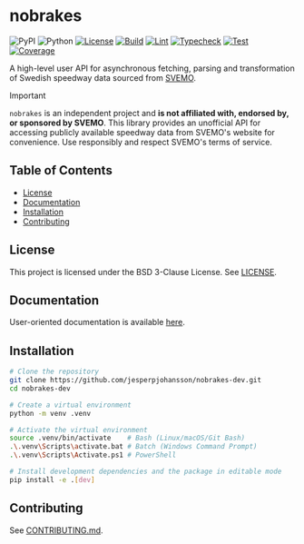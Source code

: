 # nobrakes

![PyPI](https://img.shields.io/badge/PyPI-not%20available-red.svg)
![Python](https://img.shields.io/badge/Python-3.12%20%7C%203.13-blue.svg)
[![License](https://img.shields.io/badge/License-BSD%203--Clause-blue.svg)](https://github.com/jesperpjohansson/nobrakes-dev/blob/main/LICENSE)
[![Build](https://github.com/jesperpjohansson/nobrakes-dev/actions/workflows/build.yml/badge.svg)](https://github.com/jesperpjohansson/nobrakes-dev/actions/workflows/build.yml)
[![Lint](https://github.com/jesperpjohansson/nobrakes-dev/actions/workflows/lint.yml/badge.svg?branch=main)](https://github.com/jesperpjohansson/nobrakes-dev/actions/workflows/lint.yml?branch=main)
[![Typecheck](https://github.com/jesperpjohansson/nobrakes-dev/actions/workflows/typecheck.yml/badge.svg?branch=main)](https://github.com/jesperpjohansson/nobrakes-dev/actions/workflows/typecheck.yml?branch=main)
[![Test](https://github.com/jesperpjohansson/nobrakes-dev/actions/workflows/test.yml/badge.svg?branch=main)](https://github.com/jesperpjohansson/nobrakes-dev/actions/workflows/test.yml?branch=main)
[![Coverage](https://coveralls.io/repos/github/jesperpjohansson/nobrakes-dev/badge.svg?branch=main)](https://coveralls.io/github/jesperpjohansson/nobrakes-dev?branch=main)


A high-level user API for asynchronous fetching, parsing and transformation of Swedish speedway data sourced from [SVEMO](https://www.svemo.se/).

> [!IMPORTANT]
> `nobrakes` is an independent project and **is not affiliated with, endorsed by, or
> sponsored by SVEMO**. This library provides an unofficial API for accessing publicly
> available speedway data from SVEMO's website for convenience. Use responsibly and
> respect SVEMO's terms of service.

## Table of Contents
- [License](#license)
- [Documentation](#documentation)
- [Installation](#installation)
- [Contributing](#contributing)

## License

This project is licensed under the BSD 3-Clause License. See [LICENSE](https://github.com/jesperpjohansson/nobrakes-dev/blob/main/LICENSE).

## Documentation

User-oriented documentation is available [here](https://nobrakes.readthedocs.io/en/latest/).

## Installation

```bash
# Clone the repository
git clone https://github.com/jesperpjohansson/nobrakes-dev.git
cd nobrakes-dev

# Create a virtual environment
python -m venv .venv

# Activate the virtual environment
source .venv/bin/activate    # Bash (Linux/macOS/Git Bash)
.\.venv\Scripts\activate.bat # Batch (Windows Command Prompt)
.\.venv\Scripts\Activate.ps1 # PowerShell

# Install development dependencies and the package in editable mode
pip install -e .[dev]
```

## Contributing

See [CONTRIBUTING.md](https://github.com/jesperpjohansson/nobrakes-dev/blob/main/CONTRIBUTING.md).